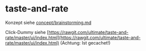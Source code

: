 # taste-and-rate

Konzept siehe [concept/brainstorming.md](concept/brainstorming.md)

Click-Dummy siehe [https://rawgit.com/ultimate/taste-and-rate/master/ui/index.html](https://rawgit.com/ultimate/taste-and-rate/master/ui/index.html) (Achtung: Ist gecachet!)

